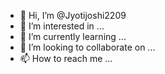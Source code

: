 - 👋 Hi, I’m @Jyotijoshi2209
- 👀 I’m interested in ...
- 🌱 I’m currently learning ...
- 💞️ I’m looking to collaborate on ...
- 📫 How to reach me ...

<!---
Jyotijoshi2209/Jyotijoshi2209 is a ✨ special ✨ repository because its `README.md` (this file) appears on your GitHub profile.
You can click the Preview link to take a look at your changes.
--->
